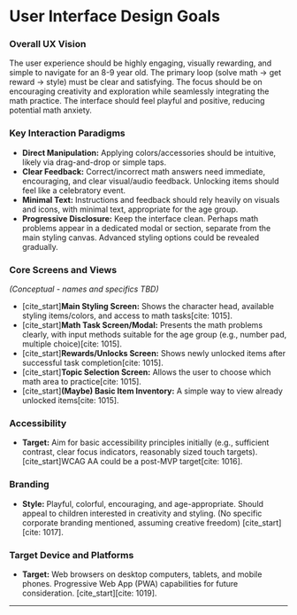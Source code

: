 # User Interface Design Goals

### Overall UX Vision

The user experience should be highly engaging, visually rewarding, and simple to navigate for an 8-9 year old. The primary loop (solve math -> get reward -> style) must be clear and satisfying. The focus should be on encouraging creativity and exploration while seamlessly integrating the math practice. The interface should feel playful and positive, reducing potential math anxiety.

### Key Interaction Paradigms

* **Direct Manipulation:** Applying colors/accessories should be intuitive, likely via drag-and-drop or simple taps.
* **Clear Feedback:** Correct/incorrect math answers need immediate, encouraging, and clear visual/audio feedback. Unlocking items should feel like a celebratory event.
* **Minimal Text:** Instructions and feedback should rely heavily on visuals and icons, with minimal text, appropriate for the age group.
* **Progressive Disclosure:** Keep the interface clean. Perhaps math problems appear in a dedicated modal or section, separate from the main styling canvas. Advanced styling options could be revealed gradually.

### Core Screens and Views

*(Conceptual - names and specifics TBD)*

* [cite_start]**Main Styling Screen:** Shows the character head, available styling items/colors, and access to math tasks[cite: 1015].
* [cite_start]**Math Task Screen/Modal:** Presents the math problems clearly, with input methods suitable for the age group (e.g., number pad, multiple choice)[cite: 1015].
* [cite_start]**Rewards/Unlocks Screen:** Shows newly unlocked items after successful task completion[cite: 1015].
* [cite_start]**Topic Selection Screen:** Allows the user to choose which math area to practice[cite: 1015].
* [cite_start]**(Maybe) Basic Item Inventory:** A simple way to view already unlocked items[cite: 1015].

### Accessibility

* **Target:** Aim for basic accessibility principles initially (e.g., sufficient contrast, clear focus indicators, reasonably sized touch targets). [cite_start]WCAG AA could be a post-MVP target[cite: 1016].

### Branding

* **Style:** Playful, colorful, encouraging, and age-appropriate. Should appeal to children interested in creativity and styling. (No specific corporate branding mentioned, assuming creative freedom) [cite_start][cite: 1017].

### Target Device and Platforms

* **Target:** Web browsers on desktop computers, tablets, and mobile phones. Progressive Web App (PWA) capabilities for future consideration. [cite_start][cite: 1019].

---
